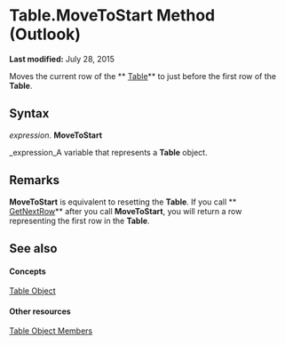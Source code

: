
# Table.MoveToStart Method (Outlook)

 **Last modified:** July 28, 2015

Moves the current row of the  ** [Table](0affaafd-93fe-227a-acee-e09a86cadc20.md)** to just before the first row of the **Table**.

## Syntax

 _expression_. **MoveToStart**

 _expression_A variable that represents a  **Table** object.


## Remarks

 **MoveToStart** is equivalent to resetting the **Table**. If you call  ** [GetNextRow](e01ddaa0-a869-2f52-5e46-84d4d4090e61.md)** after you call **MoveToStart**, you will return a row representing the first row in the  **Table**.


## See also


#### Concepts


 [Table Object](0affaafd-93fe-227a-acee-e09a86cadc20.md)
#### Other resources


 [Table Object Members](bd9db35d-0738-22cf-a936-425d5a0ead87.md)
